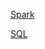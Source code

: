 [Spark](https://github.com/s1tcomsfan/knowledge_warehouse/blob/main/Spark/contents.md)

[SQL](https://github.com/s1tcomsfan/knowledge_warehouse/blob/main/SQL/contents.md)
